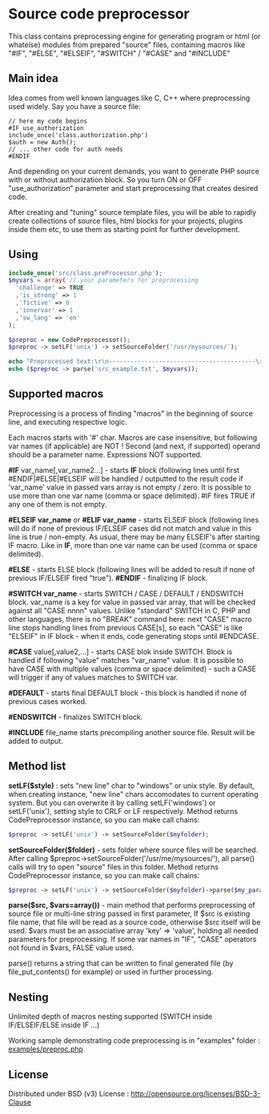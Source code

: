 # Source code preprocessor

This class contains preprocessing engine for generating program or html (or whatelse) modules from
prepared "source" files, containing macros like "\#IF", "\#ELSE", "\#ELSEIF", "\#SWITCH" / "\#CASE" and "#INCLUDE"

## Main idea

Idea comes from well known languages like C, C++ where preprocessing used widely.
Say you have a source file:

```text
// here my code begins
#IF use_authorization
include_once('class.authorization.php')
$auth = new Auth();
// ... other code for auth needs
#ENDIF
```
And depending on your current demands, you want to generate PHP source with or without authorization block.
So you turn ON or OFF "use_authorization" parameter and start preprocessing that creates desired code.

After creating and "tuning" source template files, you will be able to rapidly create collections of source files, html blocks for
your projects, plugins inside them etc, to use them as starting point for further development.

## Using

```php
include_once('src/class.preProcessor.php');
$myvars = array( // your parameters for preprocessing
  'challenge' => TRUE
  ,'is_strong' => 1
  ,'fictive' => 0
  ,'innervar' => 1
  ,'sw_lang' => 'en'
);

$preproc = new CodePreprocessor();
$preproc -> setLF('unix') -> setSourceFolder('/usr/mysources/');

echo "Preprocessed text:\r\n-----------------------------------------\r\n";
echo ($preproc -> parse('src_example.txt', $myvars));
```
## Supported macros

Preprocessing is a process of finding "macros" in the beginning of source line,
and executing respective logic.

Each macros starts with '#' char. Macros are case insensitive, but following var names (if applicable) are NOT !
Second (and next, if supported) operand should be a parameter name. Expressions NOT supported.

**\#IF** var_name[,var_name2...] - starts **IF** block (following lines until first #ENDIF|#ELSE|#ELSEIF will be handled / outputted to the result code
if 'var_name' value in passed vars array is not empty / zero.
It is possible to use more than one var name (comma or space delimited). \#IF fires TRUE if any one of them
is not empty.

**\#ELSEIF var_name** or **\#ELIF var_name** - starts ELSEIF block (following lines will do if none of previous IF/ELSEIF cases did not match and value in this line is true / non-empty.
As usual, there may be many ELSEIF's after starting IF macro.
Like in **IF**, more than one var name can be used (comma or space delimited).

**\#ELSE** - starts ELSE block (following lines will be added to result if none of previous IF/ELSEIF fired "true").
**\#ENDIF** - finalizing IF block.

**\#SWITCH var_name**  - starts SWITCH / CASE / DEFAULT / ENDSWITCH block. var_name is a key for value in passed var array,
  that will be checked against all "CASE nnnn" values. Unlike "standard" SWITCH in C, PHP and other languages, there is no "BREAK" command here:
  next "CASE" macro line stops handling lines from previous CASE[s], so each "CASE" is like "ELSEIF" in IF block - when it ends, code generating stops until \#ENDCASE.

**\#CASE** value[,value2,...] - starts CASE blok inside SWITCH. Block is handled if following "value" matches "var_name" value.
  It is possible to have CASE with multiple values (comma or space delimited) -
  such a CASE will trigger if any of values matches to SWITCH var.

**\#DEFAULT** - starts final DEFAULT block - this block is handled if none of previous cases worked.

**\#ENDSWITCH** - finalizes SWITCH block.

**\#INCLUDE** file_name starts precompiling another source file. Result will be added to output.

## Method list

**setLF($style)** : sets "new line" char to "windows" or unix style. By default, when creating instance, "new line" chars
accomodates to current operating system. But you can overwrite it by calling setLF('windows') or setLF('unix'),
setting style to CRLF or LF respectively.
Method returns CodePreprocessor instance, so you can make call chains:
```php
$preproc -> setLF('unix') -> setSourceFolder($myfolder);
```

**setSourceFolder($folder)** - sets folder where source files will be searched.
After calling $preproc->setSourceFolder('/usr/me/mysources/'), all parse() calls will try to open "source" files in this folder.
Method returns CodePreprocessor instance, so you can make call chains:

```php
$preproc -> setLF('unix') -> setSourceFolder($myfolder)->parse($my_params);
```
**parse($src, $vars=array())** - main method that performs preprocessing of source file or multi-line string passed in first parameter,
If $src is existing file name, that file will be read as a source code, otherwise $src itself will be used.
$vars must be an associative array 'key' => 'value', holding all needed parameters for preprocessing.
If some var names in "IF", "CASE" operators not found in $vars, FALSE value used.

parse() returns a string that can be written to final generated file (by file_put_contents() for example) or used in further processing.


## Nesting
Unlimited depth of macros nesting supported (SWITCH inside IF/ELSEIF/ELSE inside IF ...)

Working sample demonstrating code preprocessing is in "examples" folder :
[examples/preproc.php](examples/preproc.php)

## License
Distributed under BSD (v3) License :
http://opensource.org/licenses/BSD-3-Clause
